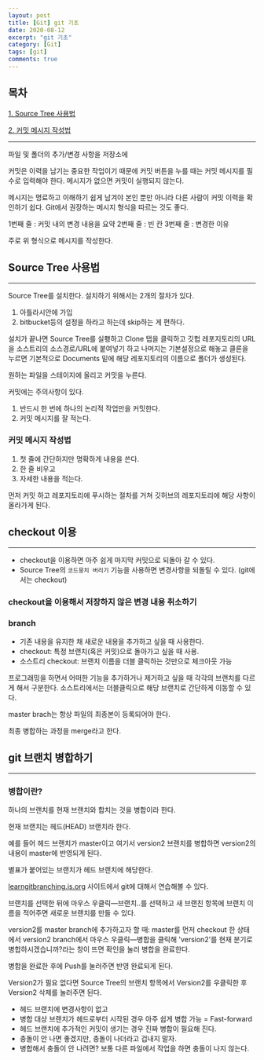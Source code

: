 ```yaml
---
layout: post
title: [Git] git 기초
date: 2020-08-12
excerpt: "git 기초"
category: [Git]
tags: [git]
comments: true
---
```


## 목차

[1. Source Tree 사용법](#source-tree-사용법)

[2. 커밋 메시지 작성법](#커밋-메시지-작성법)

---

파일 및 폴더의 추가/변경 사항을 저장소에

커밋은 이력을 남기는 중요한 작업이기 때문에 커밋 버튼을 누를 때는 커밋 메시지를 필수로 입력해야 한다. 메시지가 없으면 커밋이 실행되지 않는다.

메시지는 명료하고 이해하기 쉽게 남겨야 본인 뿐만 아니라 다른 사람이 커밋 이력을 확인하기 쉽다. Git에서 권장하는 메시지 형식을 따르는 것도 좋다.

1번째 줄 : 커밋 내의 변경 내용을 요약
2번째 줄 : 빈 칸
3번째 줄 : 변경한 이유

주로 위 형식으로 메시지를 작성한다.

## Source Tree 사용법

---

Source Tree를 설치한다. 설치하기 위해서는 2개의 절차가 있다.

1. 아틀라시안에 가입
2. bitbucket등의 설정을 하라고 하는데 skip하는 게 편하다.

설치가 끝나면 Source Tree를 실횅하고 Clone 탭을 클릭하고 깃헙 레포지토리의 URL을 소스트리의 소스경로/URL에 붙여넣기 하고 나머지는 기본설정으로 해놓고 클론을 누르면 기본적으로 Documents 밑에 해당 레포지토리의 이름으로 폴더가 생성된다.

원하는 파일을 스테이지에 올리고 커밋을 누른다.

커밋에는 주의사항이 있다.

1. 반드시 한 번에 하나의 논리적 작업만을 커밋한다.
2. 커밋 메시지를 잘 적는다.

### 커밋 메시지 작성법

1. 첫 줄에 간단하지만 명확하게 내용을 쓴다.
2. 한 줄 비우고
3. 자세한 내용을 적는다.

먼저 커밋 하고 레포지토리에 푸시하는 절차를 거쳐 깃허브의 레포지토리에 해당 사항이 올라가게 된다.

## checkout 이용

---

- checkout을 이용하면 아주 쉽게 마지막 커밋으로 되돌아 갈 수 있다.
- Source Tree의 `코드뭉치 버리기` 기능을 사용하면 변경사항을 되돌릴 수 있다. (git에서는 checkout)

### checkout을 이용해서 저장하지 않은 변경 내용 취소하기

### branch

- 기존 내용을 유지한 채 새로운 내용을 추가하고 싶을 때 사용한다.
- checkout: 특정 브랜치(혹은 커밋)으로 돌아가고 싶을 때 사용.
- 소스트리 checkout: 브랜치 이름을 더블 클릭하는 것만으로 체크아웃 가능

프로그래밍을 하면서 어떠한 기능을 추가하거나 제거하고 싶을 때 각각의 브랜치를 다르게 해서 구분한다. 소스트리에서는 더블클릭으로 해당 브랜치로 간단하게 이동할 수 있다.

master brach는 항상 파일의 최종본이 등록되어야 한다.

최종 병합하는 과정을 merge라고 한다.

## git 브랜치 병합하기

---

### 병합이란?

하나의 브랜치를 현재 브랜치와 합치는 것을 병합이라 한다.

현재 브랜치는 헤드(HEAD) 브랜치라 한다.

예를 들어 헤드 브랜치가 master이고 여기서 version2 브랜치를 병합하면 version2의 내용이 master에 반영되게 된다.

별표가 붙어있는 브랜치가 헤드 브랜치에 해당한다.

[learngitbranching.js.org](http://learngitbranching.js.org) 사이트에서 git에 대해서 연습해볼 수 있다.

브랜치를 선택한 뒤에 마우스 우클릭—브랜치..를 선택하고 새 브랜친 항목에 브랜치 이름을 적어주면 새로운 브랜치를 만들 수 있다.

version2를 master branch에 추가하고자 할 때: master를 먼저 checkout 한 상태에서 version2 branch에서 마우스 우클릭—병합을 클릭해 'version2'를 현재 분기로 병합하시겠습니까?라는 창이 뜨면 확인을 눌러 병합을 완료한다.

병합을 완료한 후에 Push를 눌러주면 반영 완료되게 된다.

Version2가 필요 없다면 Source Tree의 브랜치 항목에서 Version2를 우클릭한 후 Version2 삭제를 눌러주면 된다.

- 헤드 브랜치에 변경사항이 없고
- 병합 대상 브랜치가 헤드로부터 시작된 경우 아주 쉽게 병합 가능 = Fast-forward
- 헤드 브랜치에 추가적인 커밋이 생기는 경우 진짜 병합이 필요해 진다.
- 충돌이 안 나면 좋겠지만, 충돌이 나더라고 겁내지 말자.
- 병합해서 충돌이 안 나려면? 보통 다른 파일에서 작업을 하면 충돌이 나지 않는다.